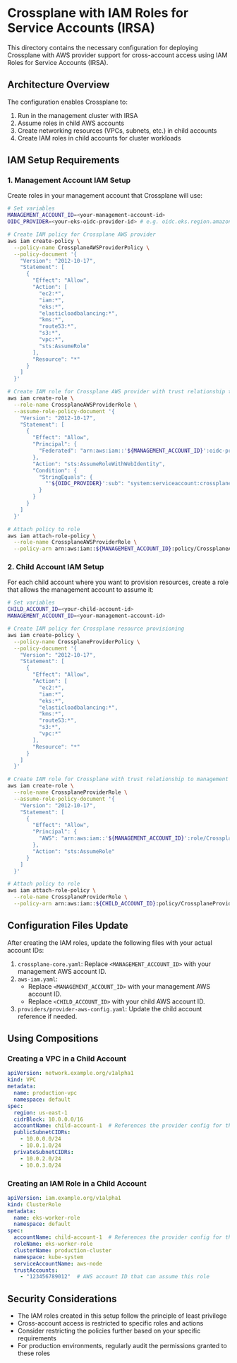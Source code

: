 # Crossplane with IAM Roles for Service Accounts (IRSA)

This directory contains the necessary configuration for deploying Crossplane with AWS provider support for cross-account access using IAM Roles for Service Accounts (IRSA).

## Architecture Overview

The configuration enables Crossplane to:
1. Run in the management cluster with IRSA
2. Assume roles in child AWS accounts
3. Create networking resources (VPCs, subnets, etc.) in child accounts
4. Create IAM roles in child accounts for cluster workloads

## IAM Setup Requirements

### 1. Management Account IAM Setup

Create roles in your management account that Crossplane will use:

```bash
# Set variables
MANAGEMENT_ACCOUNT_ID=<your-management-account-id>
OIDC_PROVIDER=<your-eks-oidc-provider-id> # e.g. oidc.eks.region.amazonaws.com/id/EXAMPLED539D4633E53DE1B71EXAMPLE

# Create IAM policy for Crossplane AWS provider
aws iam create-policy \
  --policy-name CrossplaneAWSProviderPolicy \
  --policy-document '{
    "Version": "2012-10-17",
    "Statement": [
      {
        "Effect": "Allow",
        "Action": [
          "ec2:*",
          "iam:*",
          "eks:*",
          "elasticloadbalancing:*",
          "kms:*",
          "route53:*",
          "s3:*",
          "vpc:*",
          "sts:AssumeRole"
        ],
        "Resource": "*"
      }
    ]
  }'

# Create IAM role for Crossplane AWS provider with trust relationship to ServiceAccount
aws iam create-role \
  --role-name CrossplaneAWSProviderRole \
  --assume-role-policy-document '{
    "Version": "2012-10-17",
    "Statement": [
      {
        "Effect": "Allow",
        "Principal": {
          "Federated": "arn:aws:iam::'${MANAGEMENT_ACCOUNT_ID}':oidc-provider/'${OIDC_PROVIDER}'"
        },
        "Action": "sts:AssumeRoleWithWebIdentity",
        "Condition": {
          "StringEquals": {
            "'${OIDC_PROVIDER}':sub": "system:serviceaccount:crossplane-system:provider-aws-controller"
          }
        }
      }
    ]
  }'

# Attach policy to role
aws iam attach-role-policy \
  --role-name CrossplaneAWSProviderRole \
  --policy-arn arn:aws:iam::${MANAGEMENT_ACCOUNT_ID}:policy/CrossplaneAWSProviderPolicy
```

### 2. Child Account IAM Setup

For each child account where you want to provision resources, create a role that allows the management account to assume it:

```bash
# Set variables
CHILD_ACCOUNT_ID=<your-child-account-id>
MANAGEMENT_ACCOUNT_ID=<your-management-account-id>

# Create IAM policy for Crossplane resource provisioning
aws iam create-policy \
  --policy-name CrossplaneProviderPolicy \
  --policy-document '{
    "Version": "2012-10-17",
    "Statement": [
      {
        "Effect": "Allow",
        "Action": [
          "ec2:*",
          "iam:*",
          "eks:*",
          "elasticloadbalancing:*",
          "kms:*",
          "route53:*",
          "s3:*",
          "vpc:*"
        ],
        "Resource": "*"
      }
    ]
  }'

# Create IAM role for Crossplane with trust relationship to management account role
aws iam create-role \
  --role-name CrossplaneProviderRole \
  --assume-role-policy-document '{
    "Version": "2012-10-17",
    "Statement": [
      {
        "Effect": "Allow",
        "Principal": {
          "AWS": "arn:aws:iam::'${MANAGEMENT_ACCOUNT_ID}':role/CrossplaneAWSProviderRole"
        },
        "Action": "sts:AssumeRole"
      }
    ]
  }'

# Attach policy to role
aws iam attach-role-policy \
  --role-name CrossplaneProviderRole \
  --policy-arn arn:aws:iam::${CHILD_ACCOUNT_ID}:policy/CrossplaneProviderPolicy
```

## Configuration Files Update

After creating the IAM roles, update the following files with your actual account IDs:

1. `crossplane-core.yaml`: Replace `<MANAGEMENT_ACCOUNT_ID>` with your management AWS account ID.
2. `aws-iam.yaml`: 
   - Replace `<MANAGEMENT_ACCOUNT_ID>` with your management AWS account ID.
   - Replace `<CHILD_ACCOUNT_ID>` with your child AWS account ID.
3. `providers/provider-aws-config.yaml`: Update the child account reference if needed.

## Using Compositions

### Creating a VPC in a Child Account

```yaml
apiVersion: network.example.org/v1alpha1
kind: VPC
metadata:
  name: production-vpc
  namespace: default
spec:
  region: us-east-1
  cidrBlock: 10.0.0.0/16
  accountName: child-account-1  # References the provider config for the child account
  publicSubnetCIDRs:
    - 10.0.0.0/24
    - 10.0.1.0/24
  privateSubnetCIDRs:
    - 10.0.2.0/24
    - 10.0.3.0/24
```

### Creating an IAM Role in a Child Account

```yaml
apiVersion: iam.example.org/v1alpha1
kind: ClusterRole
metadata:
  name: eks-worker-role
  namespace: default
spec:
  accountName: child-account-1  # References the provider config for the child account
  roleName: eks-worker-role
  clusterName: production-cluster
  namespace: kube-system
  serviceAccountName: aws-node
  trustAccounts:
    - "123456789012"  # AWS account ID that can assume this role
```

## Security Considerations

- The IAM roles created in this setup follow the principle of least privilege
- Cross-account access is restricted to specific roles and actions
- Consider restricting the policies further based on your specific requirements
- For production environments, regularly audit the permissions granted to these roles
